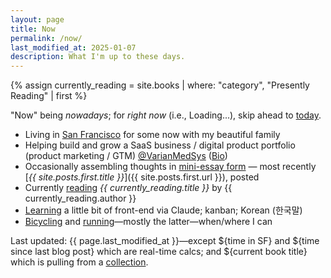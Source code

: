 ```yaml
---
layout: page
title: Now
permalink: /now/
last_modified_at: 2025-01-07
description: What I'm up to these days.
---
```

<div id="postDate" data-post-date="{{ site.posts.first.date | date: '%Y-%m-%dT%H:%M:%SZ' }}"></div>
{% assign currently_reading = site.books | where: "category", "Presently Reading" | first %}

<script src="/assets/js/timediff.js"></script>
<script src="/assets/js/current-date.js"></script>

"Now" being *nowadays*; for *right now* (i.e., <span id="current-date">Loading...</span>), skip ahead to [today](/today/).

- Living in [San Francisco](/sf/) for some <span id="TimeinSF"></span> now with my beautiful family
- Helping build and grow a SaaS business / digital product portfolio (product marketing / GTM) [@VarianMedSys](https://x.com/VarianMedSys) ([Bio](/bio/))
- Occasionally assembling thoughts in [mini-essay form](/blog/) — most recently [*{{ site.posts.first.title }}*]({{ site.posts.first.url }}), posted <span id="timeDifferenceInline"></span>
- Currently [reading](/books/) *{{ currently_reading.title }}* by {{ currently_reading.author }}
- [Learning](/learning/) a little bit of front-end via Claude; kanban; Korean (한국말)
- [Bicycling](/cycling/) and [running](/running/)—mostly the latter—when/where I can

<span class="muted small">Last updated: {{ page.last_modified_at }}—except ${time in SF} and ${time since last blog post} which are real-time calcs; and ${current book title} which is pulling from a <a class="muted small" href="https://jekyllrb.com/docs/collections/" target="_blank">collection</a></span>.